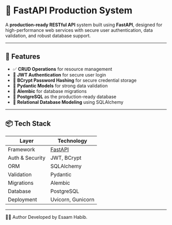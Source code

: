 # 🚀 FastAPI Production System

A **production-ready RESTful API** system built using **FastAPI**, designed for high-performance web services with secure user authentication, data validation, and robust database support.

---

## 🔧 Features

- ✅ **CRUD Operations** for resource management
- 🔐 **JWT Authentication** for secure user login
- 🔑 **BCrypt Password Hashing** for secure credential storage
- 🧾 **Pydantic Models** for strong data validation
- 🔁 **Alembic** for database migrations
- 🔗 **PostgreSQL** as the production-ready database
- 🧱 **Relational Database Modeling** using SQLAlchemy

---

## 📦 Tech Stack

| Layer         | Technology          |
|---------------|---------------------|
| Framework     | [FastAPI](https://fastapi.tiangolo.com/) |
| Auth & Security | JWT, BCrypt |
| ORM           | SQLAlchemy          |
| Validation    | Pydantic            |
| Migrations    | Alembic             |
| Database      | PostgreSQL          |
| Deployment    | Uvicorn, Gunicorn   |

---



👨‍💻 Author
Developed by Esaam Habib.
